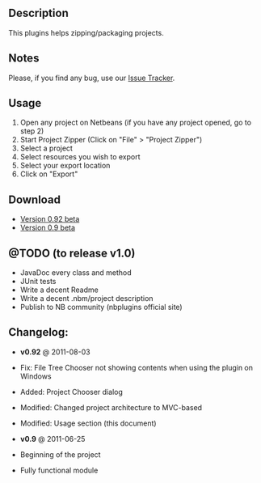 Description
---------------------------------------
This plugins helps zipping/packaging projects.

Notes
---------------------------------------
Please, if you find any bug, use our [Issue Tracker](https://github.com/willybarro/ProjectZipper/issues).

Usage
---------------------------------------
1. Open any project on Netbeans (if you have any project opened, go to step 2)
2. Start Project Zipper (Click on "File" > "Project Zipper")
3. Select a project
4. Select resources you wish to export
5. Select your export location
6. Click on "Export"

Download
---------------------------------------
- [Version 0.92 beta](https://github.com/downloads/willybarro/ProjectZipper/nbprojectzipper-0.92.nbm)
- [Version 0.9 beta](https://github.com/downloads/willybarro/ProjectZipper/0.9.nbm)

@TODO (to release v1.0)
---------------------------------------
- JavaDoc every class and method
- JUnit tests
- Write a decent  Readme
- Write a decent .nbm/project description
- Publish to NB community (nbplugins official site)


Changelog:
---------------------------------------
- __v0.92__ @ 2011-08-03
 - Fix: File Tree Chooser not showing contents when using the plugin on Windows
 - Added: Project Chooser dialog
 - Modified: Changed project architecture to MVC-based
 - Modified: Usage section (this document)

- __v0.9__ @ 2011-06-25
 - Beginning of the project
 - Fully functional module
